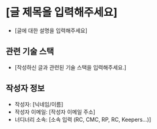 <!-- 
    NE(O)RDINARY 블로그에 Pull Request를 해주셔서 감사합니다!
    아래 사항을 꼭 지켜주셔서 글을 작성 부탁드립니다.

    1. 글은 contents/blog 폴더 안에 새로운 폴더를 하나 만들어서 작성해주세요!
        - 폴더명은 게시글의 ID가 되기 때문에 관련된 영단어와 - 조합으로 만들어주세요!

    2. 이미지가 필요한 경우 1번에서 만든 폴더 안에 images 폴더를 만들어 첨부해주세요!

    3. 마크다운은 아래 예제 게시글과 동일하게 상단에 작성자 정보를 넣어주세요.
        - 예시 게시글 : https://raw.githubusercontent.com/neordinary/neordinary.github.io/main/content/blog/how-to-use-git-well/index.md
        
        ---
        title: 글 제목
        date: "2022-10-31"
        author: "작성자 닉네임"
        authorMail: "작성자 이메일"
        description: "글 설명"
        ---

    4. 개발과 상관 없는 내용이나 욕설 등의 문제가 될 수 있는 내용이 들어가 있는 경우에는 승인해드리지 않습니다.

    5. 아래 PR 템플릿의 []로 되어있는 부분은 안내에 따라 변경해주세요.
-->

# [글 제목을 입력해주세요]
- [글에 대한 설명을 입력해주세요]

## 관련 기술 스택
- [작성하신 글과 관련된 기술 스택을 입력해주세요.]

## 작성자 정보
- 작성자: [닉네임/이름]
- 작성자 이메일: [작성자 이메일 주소]
- 너디너리 소속: [소속 입력 (RC, CMC, RP, RC, Keepers...)]